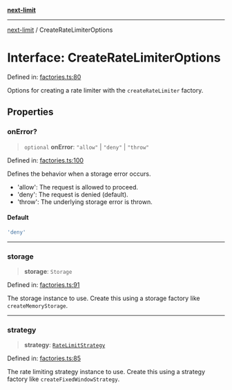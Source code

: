 [**next-limit**](../README.md)

***

[next-limit](../README.md) / CreateRateLimiterOptions

# Interface: CreateRateLimiterOptions

Defined in: [factories.ts:80](https://github.com/saoudi-h/next-limit/blob/a021d5ea56d9eb46030653e5f5bb1bd56648180d/src/factories.ts#L80)

Options for creating a rate limiter with the `createRateLimiter` factory.

## Properties

### onError?

> `optional` **onError**: `"allow"` \| `"deny"` \| `"throw"`

Defined in: [factories.ts:100](https://github.com/saoudi-h/next-limit/blob/a021d5ea56d9eb46030653e5f5bb1bd56648180d/src/factories.ts#L100)

Defines the behavior when a storage error occurs.
- 'allow': The request is allowed to proceed.
- 'deny': The request is denied (default).
- 'throw': The underlying storage error is thrown.

#### Default

```ts
'deny'
```

***

### storage

> **storage**: `Storage`

Defined in: [factories.ts:91](https://github.com/saoudi-h/next-limit/blob/a021d5ea56d9eb46030653e5f5bb1bd56648180d/src/factories.ts#L91)

The storage instance to use.
Create this using a storage factory like `createMemoryStorage`.

***

### strategy

> **strategy**: [`RateLimitStrategy`](RateLimitStrategy.md)

Defined in: [factories.ts:85](https://github.com/saoudi-h/next-limit/blob/a021d5ea56d9eb46030653e5f5bb1bd56648180d/src/factories.ts#L85)

The rate limiting strategy instance to use.
Create this using a strategy factory like `createFixedWindowStrategy`.
